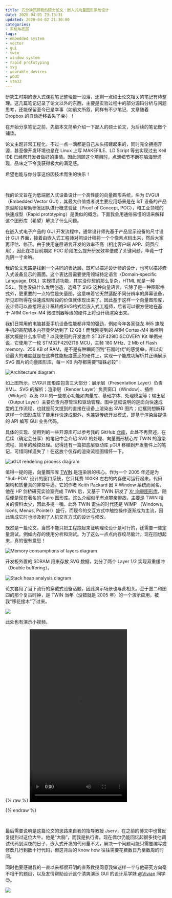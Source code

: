 ```yaml
---
title: 五分钟回顾我的硕士论文：嵌入式向量图形系统设计
date: 2020-04-01 23:13:31
updated: 2020-04-02 21:30:00
categories:
- 系统与底层
tags:
- embedded system
- vector
- gui
- twin
- window system
- rapid prototyping
- svg
- wearable devices
- µGUI
- stm32
---
```


研究生时期的嵌入式课程笔记整理告一段落，还剩一点硕士论文相关的笔记有待整理。这几篇笔记记录了论文以外的东西，主要是实验过程中的部分源码分析与问题思考，还能保留至今已是幸事（如前文所叙，同样有不少笔记、文章随着 Dropbox 的自动迁移丢失了😭）！

在开始分享笔记之前，先借本文简单介绍一下鄙人的硕士论文，为后续的笔记做个铺垫。

论文主题非常工程化，不过一点一滴都是自己从头搭建起来的，同时完全拥抱开源，甚至像开发环境也是在 Linux 上写 MAKEFILE、LD Script 等去实现过去 Keil IDE 已经帮开发者做好的事情。因此回顾这个项目时，点滴细节不断在脑海里涌现，品味之下令我获得极大的满足感。

希望也能与你分享这份因技术而生的快乐！

<!-- more -->



<br />

我的论文旨在为低端嵌入式设备设计一个高性能的向量图形系统，名为 EVGUI（Embedded Vector GUI），其最大价值或者说主要应用场景是在 IoT 设备的产品原型阶段帮助研发团队进行概念验证（Proof of Concept, POC），和工业领域的快速成型（Rapid prototyping）是类似的概念。下面我会用通俗易懂的话来解释这个图形库（希望）解决了什么问题。

在嵌入式电子产品的 GUI 开发流程中，通常设计师先基于产品显示设备的尺寸设计 GUI 界面，接着由嵌入式工程师对照设计稿将一个个像素点码出来，然后大家再评估、修正。由于使用底层语言开发的效率不高（相比客户端 APP、网页应用），因此在项目前期如 POC 阶段怎么提升研发效率便成了关键问题，毕竟一寸光阴一寸金呐。

我的论文思路是找到一个共同的表达层，既可以描述设计师的设计，也可以描述嵌入式设备显示的画面。这个表达层需要使用领域特定语言（Domain-specific Language, DSL）实现描述功能，其实没你想的那么复杂，HTML 就是一种 DSL。我也没搞什么发明创造，选择了 SVG 这种向量语言，它除了是一种图形格式外，更重要的一点特性是矢量图，这意味着它天然适配不同分辨率的屏幕设备，所见即所得在快速成型阶段的价值就体现出来了。因此基于这样一个向量图形库，设计师可以直接将设计稿转成SVG格式给嵌入式工程师，后者可以很方便地在基于 ARM Cortex-M4 微控制器等级的硬件上将设计稿渲染出来。

我们日常用的电脑甚至手机设备性能都非常的强劲，例如今年各家骁龙 865 旗舰手机的高配版本内存竟然达到了 12 GB！而我刚提到的 ARM Cortex-M4 微控制器大概是什么水平呢？以我使用的开发套件 ST32F429IDISCOVERY Kit 举例来说，它使用了一枚 STM32F429ZIT6 MCU，主频 180 MHz、2 Mb of Flash memory、256 KB of RAM，是不是有种瞬间回到“石器时代”的感觉😂。所以实验最大的难度就是在这样性能极度匮乏的硬件上，实现一个能成功解析并正确展示 SVG 图片的向量图形库，每一 KB 内存都需要“锱铢必较”！

![Architecture diagram](https://hmxlua.bn.files.1drv.com/y4mgXJcVBrse8QRmGsAgSbN26mPYmCinQuLiI1dHxs1avruyDjjbE_eEl3yi5U3yw4POWK2Yzm0ASNS3G807lK2Trz2zVVVf-LpKDCAaOlW54MgtAIjOBikzFPoMZvL-Td2T88OxOmW-XK8JL7_YqUmqKWpUTvryV2OP3NagIUzEk7OH9hmbDKPU0p2JM7h1cyr-eGCT0urd9cDFtf3K0UR3A?width=1465&height=971&cropmode=none)

如上图所示，EVGUI 图形库包含三大部分：展示层（Presentation Layer）负责 XML、SVG 的解析；渲染层（Render Layer）负责窗口（Window）、插件（Widget）以及 GUI 的一些核心功能如向量库、基础字体、处理模型等；输出层（Output Layer）主要负责内存管理和驱动管理。图中蓝框说明的是面向快速成型的工作流程，也就是前文提到的直接在设备上渲染出 SVG 图片；红框则想解释这样一个图形库除了能用作快速成型外，也兼容传统开发模式，即基于渲染层提供的 API 编写 GUI 业务代码。

具体的实现、使用到的一些开源库可以参考我的 GitHub [仓库](https://github.com/Joouis/EVGUI)，此处不再赘述，在后续（确定会分享）的笔记中会介绍 SVG 的处理、向量图形核心库 TWIN 的渲染流程、简单的触控处理。记得还有一篇把底层驱动库 µGUI 移植到开发套件上的笔记，可惜同样遗失了！在这放个仅存的渲染流程图缅怀一下。

![µGUI rendering process diagram](https://hmxkua.bn.files.1drv.com/y4mFPnTSDrME_OY4iFZHc8gSLkgfs78VAg53NaznJCZGNw8yIzn_8VNcG2CpFezLDRfYYoQfTHbg2eQVjYlF7KHmwn9tunmARvPHn7n2lsRt5IAqRwo_9WQoXaLeTEFjISBuPkXZLhZJa8NkZdO7mAQB422dtcpWRRayyTYu0Y3bwra5fC6kXSwi3TVqbJj5TpX_LAPRplBVf5GXm4CeADlZA?width=1299&height=642&cropmode=none)

值得一提的是，向量图形库 [TWIN](https://keithp.com/~keithp/talks/twin-ols2005/twin-ols2005www/) 是渲染层的核心。作为一个 2005 年还是为 "Sub-PDA" 设计的窗口系统，它只耗费 100KB 左右的内存便可运行起来，代码架构和质量真的非常牛逼。它的作者 Keith Packard 因 X Window 系统而闻名，他在 HP 剑桥研究实验室完成 TWIN 后，又基于 TWIN 研发了 [Xr 向量图形库](https://www.cairographics.org/xr_ols2003/)，随后便是现在著名的 Cairo 图形库。这么介绍似乎有点攀亲带故，主要是 TWIN 相关的资料太少，因此多提一嘴。此外 TWIN 诞生的时代还是 WIMP （Windows, Icons, Menus, Pointer）盛行，而现今的交互方式中触控操作逐渐成为主流，因此集成它时也涉及到了人机交互方式的设计与修改。

既然是一篇论文，当然不能只把工程跑起来证明理论设计是可行的，还需要一些定量测试，例如内存的使用分析和测试。为了这么一点点内存绞尽脑汁，现在回想起来，真的很有意思！

![Memory consumptions of layers diagram](https://hmxjua.bn.files.1drv.com/y4mL7BLZQi1rxMii6tdDKgMLozK3U26xWucyZ1fU0lshEz9CJwoUs6BoWV2Xohz5wBKRZ_7x8qoz0L_lxdE_WqXLE5QeAqKr5aNEO1InDijHml65hsHiTm_-fD-2Cb4YiFdlrbR8Q_2mfLtMUA40a1eF_tHYPfPpGA3bgrGgW89Wm9kndlGvgPy3wuQ5ZssEnuHf9AoSmqJ0qWcNNSq4FaSIA?width=1280&height=720&cropmode=none)

开发板外置的 SDRAM 用来存放 SVG 数据，划分了两个 Layer 1/2 实现双重缓冲（Double buffering）。

![Stack heap analysis diagram](https://hmxiua.bn.files.1drv.com/y4mzByqIpsNZkt7T_L9NGnugQ2wNVuoawtQPRyZrna63cZN0b75r_H7wvqhBax7t581xbYD5m-4A4LFh13hYGISR3PHsJZN6zgpKnReDidlUOuW29JM3JQxhuZ5dr5Ym6bfcYa-51uapn9BXy2LfAMKKo0otjoTR3RDzS_XV3BaNzjf7rdAScjRmQgBVpgVfjbzcSfmFEC9l3QK0Mx2xu-FPA?width=1331&height=870&cropmode=none)

论文套用了当下流行的穿戴式设备话题，因此演示场景也与此相关。至于图二和图四的那个复古时钟，是 TWIN 当年（没错就是 2005 年）的一个演示应用，被我“移花接木”了过来。

![](https://hmxhua.bn.files.1drv.com/y4mgKHoIDX_7IhHNp6523jQNbAUQ6l6HvQmDu90FS1yJT9bA9EoTlZDIUApP6sqkvH8R0R6d6kzIiDyZs_PI7pr_3WbObyrDeXY4FOzbRjmeorNKQmOWcPVdjOrFsvGwhI0JaoahEMsEerO4K2oLqTETK04I1gBdBv6s0QJ29kussj4AQ9wRm9YWMeq20Sps8K4yRQ4Jx14Gl3x6KrWTNSNqg?width=1280&height=622&cropmode=none)

此处也有演示小视频。


{% raw %}
<video width="304" height="540" src="https://cdnhk.blob.core.windows.net/blog/EVGUI Demo.mp4" preload="metadata" controls="" playsinline="" poster="">Sorry, your browser does not support the video tag.</video>

{% endraw %}

<br />



最后需要说明是这篇论文的思路来自我的指导教授 Jserv，在之前的博文中也曾反复提到过这位大牛。他是“大脑”，而我是执行者。现在偶尔仍能回忆起很多找他调试代码到深夜的日子，嵌入式开发的代码量不大，解决一个问题可能只需要编写或修改几行到数十行代码，但这背后的 know how 往往需要花费数日乃至数周的时间。

同时也要感谢我的一直以来都很开明的直系教授同意我做这样一个与他研究方向毫不相干的题目，以及友情帮助设计这个清爽演示 GUI 的设计系学妹 [@Vivian](https://www.zhihu.com/people/vivianvivi) 同学 😊。

![](https://hmxeua.bn.files.1drv.com/y4mb_qFTtVYHbBZlRvN35TJRDKavuir8vDheXQXGiFgXGLA318wiXhyGUOl8QKJx2S5BTEkIagzaduF82j8mpH_Oy5jrs6z8BfE6KBcMVlR_ggdmqBNFYiUAzw21WZobxb3Jxg_1U1_b1wSlQCPKMJgJzffwRRgCBZv6PzlME_Aexp6tB-SkBx0FQgTmQAkqMmWoAkJXQLUyeoh7B3KVL9KHQ?width=2780&height=1542&cropmode=none)